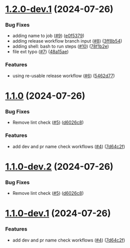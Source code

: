# [1.2.0-dev.1](https://github.com/jbigel/firebolt-certification-suite/compare/v1.1.0...v1.2.0-dev.1) (2024-07-26)


### Bug Fixes

* adding name to job ([#9](https://github.com/jbigel/firebolt-certification-suite/issues/9)) ([e0f5379](https://github.com/jbigel/firebolt-certification-suite/commit/e0f5379c4deaf8065757caaaed768ffc0e2d076e))
* adding release workflow branch input ([#8](https://github.com/jbigel/firebolt-certification-suite/issues/8)) ([3ff8b54](https://github.com/jbigel/firebolt-certification-suite/commit/3ff8b546657a15be01367e7a5d12c7670d5e3193))
* adding shell: bash to run steps ([#10](https://github.com/jbigel/firebolt-certification-suite/issues/10)) ([78f1b2e](https://github.com/jbigel/firebolt-certification-suite/commit/78f1b2e873bb83aad879c2cf0e12d6cf125afc12))
* file ext typo ([#7](https://github.com/jbigel/firebolt-certification-suite/issues/7)) ([48a15ae](https://github.com/jbigel/firebolt-certification-suite/commit/48a15ae53fa08e079bf439a6ccdd888d23219b33))


### Features

* using re-usable release workflow ([#6](https://github.com/jbigel/firebolt-certification-suite/issues/6)) ([5462d77](https://github.com/jbigel/firebolt-certification-suite/commit/5462d7781a99ec8e73dcfca6c231f317ea885c06))

# [1.1.0](https://github.com/jbigel/firebolt-certification-suite/compare/v1.0.0...v1.1.0) (2024-07-26)


### Bug Fixes

* Remove lint check ([#5](https://github.com/jbigel/firebolt-certification-suite/issues/5)) ([d6026c8](https://github.com/jbigel/firebolt-certification-suite/commit/d6026c89d2a71bf56bdcbedf44679713530c4ab5))


### Features

* add dev and pr name check workflows ([#4](https://github.com/jbigel/firebolt-certification-suite/issues/4)) ([7d64c2f](https://github.com/jbigel/firebolt-certification-suite/commit/7d64c2ff74ce47184fede848208235853c715381))

# [1.1.0-dev.2](https://github.com/jbigel/firebolt-certification-suite/compare/v1.1.0-dev.1...v1.1.0-dev.2) (2024-07-26)


### Bug Fixes

* Remove lint check ([#5](https://github.com/jbigel/firebolt-certification-suite/issues/5)) ([d6026c8](https://github.com/jbigel/firebolt-certification-suite/commit/d6026c89d2a71bf56bdcbedf44679713530c4ab5))

# [1.1.0-dev.1](https://github.com/jbigel/firebolt-certification-suite/compare/v1.0.0...v1.1.0-dev.1) (2024-07-26)


### Features

* add dev and pr name check workflows ([#4](https://github.com/jbigel/firebolt-certification-suite/issues/4)) ([7d64c2f](https://github.com/jbigel/firebolt-certification-suite/commit/7d64c2ff74ce47184fede848208235853c715381))
